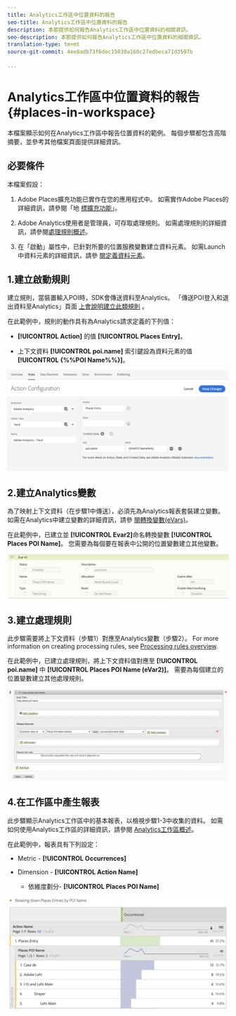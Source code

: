 ```yaml
---
title: Analytics工作區中位置資料的報告
seo-title: Analytics工作區中位置資料的報告
description: 本節提供如何報告Analytics工作區中位置資料的相關資訊。
seo-description: 本節提供如何報告Analytics工作區中位置資料的相關資訊。
translation-type: tm+mt
source-git-commit: 4ee8adb73f6dec15030a160c27edbeca71d3507b

---
```



# Analytics工作區中位置資料的報告 {#places-in-workspace}

本檔案顯示如何在Analytics工作區中報告位置資料的範例。 每個步驟都包含高階摘要，並參考其他檔案頁面提供詳細資訊。

## 必要條件

本檔案假設：

1. Adobe Places擴充功能已實作在您的應用程式中。 如需實作Adobe Places的詳細資訊，請參閱「地 [標擴充功能](/help/places-ext-aep-sdks/places-extension/places-extension.md)」。

1. Adobe Analytics使用者是管理員，可存取處理規則。 如需處理規則的詳細資訊，請參閱[處理規則概述](https://docs.adobe.com/content/help/en/analytics/admin/admin-tools/processing-rules/processing-rules.html)。

1. 在「啟動」屬性中，已針對所要的位置服務變數建立資料元素。 如需Launch中資料元素的詳細資訊，請參 [閱定義資料元素](/help/use-places-launch-workflow/define-data-elements.md)。


## 1.建立啟動規則

建立規則，當裝置輸入POI時，SDK會傳送資料至Analytics。 「傳送POI登入和退出資料至Analytics」頁面 [上會說明建立此類規則](/help/use-places-with-other-solutions/places-adobe-analytics/use-places-adobe-analytics.md) 。

在此範例中，規則的動作具有為Analytics請求定義的下列值：

* **[!UICONTROL Action]** 的值 **[!UICONTROL Places Entry]**。

* 上下文資料 **[!UICONTROL poi.name]** 索引鍵設為資料元素的值 **[!UICONTROL {%%POI Name%%}]**。

!["設定動作"](/help/assets/pt-setAction.png)

## 2.建立Analytics變數

為了映射上下文資料（在步驟1中傳送），必須先為Analytics報表套裝建立變數。 如需在Analytics中建立變數的詳細資訊，請參 [閱轉換變數\(eVars\)](https://docs.adobe.com/content/help/en/analytics/implementation/analytics-basics/ref-conversion-variables-evar.html)。

在此範例中，已建立並 **[!UICONTROL Evar2]**&#x200B;命名轉換變數 **[!UICONTROL Places POI Name]**。 您需要為每個要在報表中公開的位置變數建立其他變數。

![「建立分析變數」](/help/assets/aa-evar.png)

## 3.建立處理規則

此步驟需要將上下文資料（步驟1）對應至Analytics變數（步驟2）。 For more information on creating processing rules, see [Processing rules overview](https://docs.adobe.com/content/help/en/analytics/admin/admin-tools/processing-rules/processing-rules.html).

在此範例中，已建立處理規則，將上下文資料值對應至 **[!UICONTROL poi.name]** 中 **[!UICONTROL Places POI Name \(eVar2\)]**。 需要為每個建立的位置變數建立其他處理規則。

!["建立處理規則"](/help/assets/aa-processing-rule.png)

## 4.在工作區中產生報表

此步驟顯示Analytics工作區中的基本報表，以檢視步驟1-3中收集的資料。 如需如何使用Analytics工作區的詳細資訊，請參閱 [Analytics工作區概述](https://docs.adobe.com/content/help/en/analytics/analyze/analysis-workspace/analysis-workspace-features.html)。

在此範例中，報表具有下列設定：

* Metric - **[!UICONTROL Occurrences]**

* Dimension - **[!UICONTROL Action Name]**

   * 依維度劃分- **[!UICONTROL Places POI Name]**

![「在工作區中建立報表」](/help/assets/aa-workspace.png)
